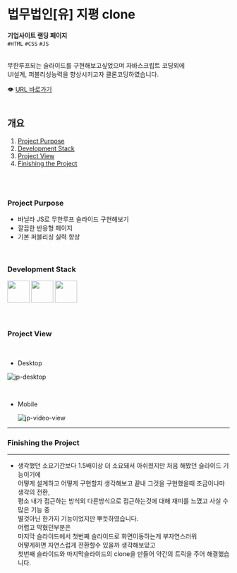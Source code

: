 # 법무법인[유] 지평 clone

**기업사이트 랜딩 페이지**<br/>
`#HTML` `#CSS` `#JS`<br/>

<br/>
무한루프되는 슬라이드를 구현해보고싶었으며 자바스크립트 코딩외에 
<br/>
UI설계, 퍼블리싱능력을 향상시키고자 클론코딩하였습니다.

👁 [URL 바로가기](https://cherryc0ck.github.io/jipyong_clone/)
<br/>
<br/>

## 개요

1. [Project Purpose](#Project-Purpose)
2. [Development Stack](#Development-Stack)
3. [Project View](#Project-View)
4. [Finishing the Project](#Finishing-the-Project)

<br/>
<br/>

### Project Purpose

- 바닐라 JS로 무한루프 슬라이드 구현해보기
- 깔끔한 반응형 페이지
- 기본 퍼블리싱 실력 향상

<br/>

### Development Stack

<img src="https://encrypted-tbn0.gstatic.com/images?q=tbn:ANd9GcS2PD2yAr4Tt4TG62BatFqSltJmYLO1_DFUqA&usqp=CAU" width="50px" />
<img src="https://encrypted-tbn0.gstatic.com/images?q=tbn:ANd9GcTTAi6Ah3SwQOrGOrMCj_yF6SgNR_wgM8rJlw&usqp=CAU" width="50px" />
<img src="https://icon-icons.com/icons2/2108/PNG/32/javascript_icon_130900.png" width="50px" />

<br/>
<br/>
<br/>

### Project View

<br/>

- Desktop

![jp-desktop](https://user-images.githubusercontent.com/60921094/113023299-7190de80-91c0-11eb-8f60-c0586a3c6c7c.JPG)

<br/>

- Mobile

  ![jp-video-view](https://user-images.githubusercontent.com/60921094/113023936-24f9d300-91c1-11eb-847a-d394a446098f.gif)

---

### Finishing the Project

---

- 생각했던 소요기간보다 1.5배이상 더 소요돼서 아쉬웠지만 처음 해봤던 슬라이드 기능이기에
  <br/>
  어떻게 설계하고 어떻게 구현할지 생각해보고 끝내 그것을 구현했을때 조금이나마 생각의 전환,
  <br/>
  평소 내가 접근하는 방식외 다른방식으로 접근하는것에 대해 재미를 느꼈고 사실 수 많은 기능 중
  <br/>
  별것아닌 한가지 기능이었지만 뿌듯하였습니다.
  <br/>
  어렵고 막혔던부분은
  <br/>
  마지막 슬라이드에서 첫번째 슬라이드로 화면이동하는게 부자연스러워
  <br/>
  어떻게하면 자연스럽게 전환할수 있을까 생각해보았고  
  첫번째 슬라이드와 마지막슬라이드의 clone을 만들어 약간의 트릭을 주어 해결했습니다.
  <br/>
